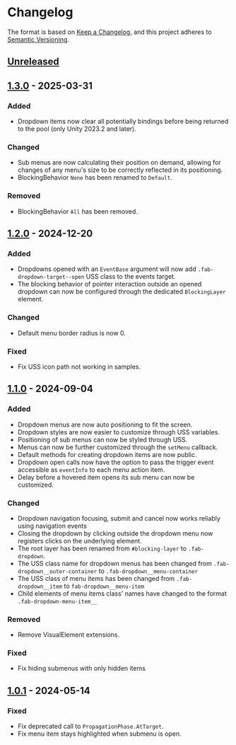 # Changelog
The format is based on [Keep a Changelog](https://keepachangelog.com/en/1.0.0/),
and this project adheres to [Semantic Versioning](https://semver.org/spec/v2.0.0.html).

## [Unreleased]

## [1.3.0] - 2025-03-31
### Added
- Dropdown items now clear all potentially bindings before being returned to the pool (only Unity 2023.2 and later).
### Changed
- Sub menus are now calculating their position on demand, allowing for changes of any menu's size to be correctly reflected in its positioning.
- BlockingBehavior `None` has been renamed to `Default`.
### Removed
- BlockingBehavior `All` has been removed.

## [1.2.0] - 2024-12-20
### Added
- Dropdowns opened with an `EventBase` argument will now add `.fab-dropdown-target--open` USS class to the events target.
- The blocking behavior of pointer interaction outside an opened dropdown can now be configured through the dedicated `BlockingLayer` element.
### Changed
- Default menu border radius is now 0.
### Fixed
- Fix USS icon path not working in samples.

## [1.1.0] - 2024-09-04
### Added
- Dropdown menus are now auto positioning to fit the screen.
- Dropdown styles are now easier to customize through USS variables.
- Positioning of sub menus can now be styled through USS.
- Menus can now be further customized through the `setMenu` callback. 
- Default methods for creating dropdown items are now public.
- Dropdown open calls now have the option to pass the trigger event accessible as `eventInfo` to each menu action item. 
- Delay before a hovered item opens its sub menu can now be customized.
### Changed
- Dropdown navigation focusing, submit and cancel now works reliably using navigation events
- Closing the dropdown by clicking outside the dropdown menu now registers clicks on the underlying element.
- The root layer has been renamed from `#blocking-layer` to `.fab-dropdown`.
- The USS class name for dropdown menus has been changed from `.fab-dropdown__outer-container` to `.fab-dropdown__menu-container` 
- The USS class of menu items has been changed from `.fab-dropdown__item` to `fab-dropdown__menu-item`
- Child elements of menu items class' names have changed to the format `.fab-dropdown-menu-item__`
### Removed
- Remove VisualElement extensions.
### Fixed
- Fix hiding submenus with only hidden items

## [1.0.1] - 2024-05-14
### Fixed
- Fix deprecated call to `PropagationPhase.AtTarget`. 
- Fix menu item stays highlighted when submenu is open.

[Unreleased]: https://github.com/fabSchneider/fab.uitk-runtime-dropdown/compare/v1.3.0...HEAD
[1.3.0]: https://github.com/fabSchneider/fab.uitk-runtime-dropdown/releases/tag/v1.3.0
[1.2.0]: https://github.com/fabSchneider/fab.uitk-runtime-dropdown/releases/tag/v1.2.0
[1.1.0]: https://github.com/fabSchneider/fab.uitk-runtime-dropdown/releases/tag/v1.1.0
[1.0.1]: https://github.com/fabSchneider/fab.uitk-runtime-dropdown/releases/tag/v1.0.1
